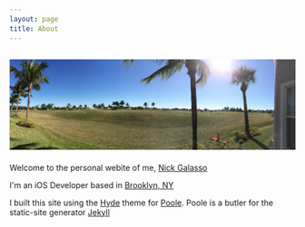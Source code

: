 ```yaml
---
layout: page
title: About
---
```


![palms](/assets/palms.jpg)
-----

Welcome to the personal webite of me, [Nick Galasso](http://stackoverflow.com/users/1825103/nick)

I'm an iOS Developer based in [Brooklyn, NY](https://www.google.com/maps/place/Brooklyn,+NY/@40.645244,-73.9449975,11z/data=!3m1!4b1!4m2!3m1!1s0x89c24416947c2109:0x82765c7404007886)

I built this site using the [Hyde](https://github.com/poole/hyde) theme for [Poole](https://github.com/poole/poole). Poole is a butler for the static-site generator [Jekyll](http://jekyllrb.com/)
